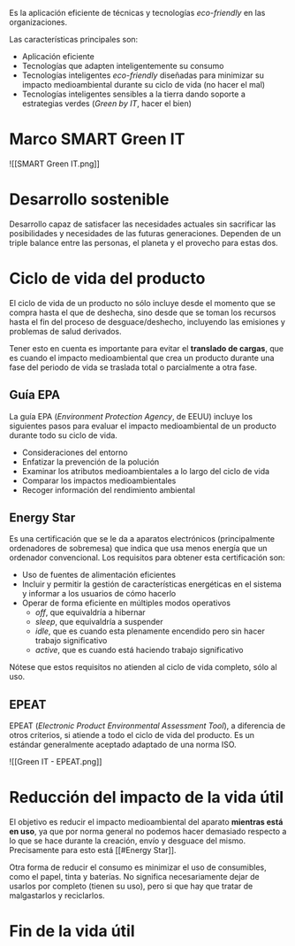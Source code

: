 
Es la aplicación eficiente de técnicas y tecnologías *eco-friendly* en las organizaciones.

Las características principales son:
- Aplicación eficiente
- Tecnologías que adapten inteligentemente su consumo
- Tecnologías inteligentes *eco-friendly* diseñadas para minimizar su impacto medioambiental durante su ciclo de vida (no hacer el mal)
- Tecnologías inteligentes sensibles a la tierra dando soporte a estrategias verdes (*Green by IT*, hacer el bien)
# Marco SMART Green IT

![[SMART Green IT.png]]

# Desarrollo sostenible

Desarrollo capaz de satisfacer las necesidades actuales sin sacrificar las posibilidades y necesidades de las futuras generaciones. Dependen de un triple balance entre las personas, el planeta y el provecho para estas dos.

# Ciclo de vida del producto

El ciclo de vida de un producto no sólo incluye desde el momento que se compra hasta el que de deshecha, sino desde que se toman los recursos hasta el fin del proceso de desguace/deshecho, incluyendo las emisiones y problemas de salud derivados.

Tener esto en cuenta es importante para evitar el **translado de cargas**, que es cuando el impacto medioambiental que crea un producto durante una fase del periodo de vida se traslada total o parcialmente a otra fase.

## Guía EPA

La guía EPA (*Environment Protection Agency*, de EEUU) incluye los siguientes pasos para evaluar el impacto medioambiental de un producto durante todo su ciclo de vida.
- Consideraciones del entorno
- Enfatizar la prevención de la polución
- Examinar los atributos medioambientales a lo largo del ciclo de vida
- Comparar los impactos medioambientales
- Recoger información del rendimiento ambiental

## Energy Star

Es una certificación que se le da a aparatos electrónicos (principalmente ordenadores de sobremesa) que indica que usa menos energía que un ordenador convencional. Los requisitos para obtener esta certificación son:
- Uso de fuentes de alimentación eficientes
- Incluir y permitir la gestión de características energéticas en el sistema y informar a los usuarios de cómo hacerlo
- Operar de forma eficiente en múltiples modos operativos
    - *off*, que equivaldría a hibernar
    - *sleep*, que equivaldría a suspender
    - *idle*, que es cuando esta plenamente encendido pero sin hacer trabajo significativo
    - *active*, que es cuando está haciendo trabajo significativo

Nótese que estos requisitos no atienden al ciclo de vida completo, sólo al uso.

## EPEAT

EPEAT (*Electronic Product Environmental Assessment Tool*), a diferencia de otros criterios, si atiende a todo el ciclo de vida del producto. Es un estándar generalmente aceptado adaptado de una norma ISO.

![[Green IT - EPEAT.png]]

# Reducción del impacto de la vida útil

El objetivo es reducir el impacto medioambiental del aparato **mientras está en uso**, ya que por norma general no podemos hacer demasiado respecto a lo que se hace durante la creación, envío y desguace del mismo. Precisamente para esto está [[#Energy Star]].

Otra forma de reducir el consumo es minimizar el uso de consumibles, como el papel, tinta y baterías. No significa necesariamente dejar de usarlos por completo (tienen su uso), pero si que hay que tratar de malgastarlos y reciclarlos.

# Fin de la vida útil

